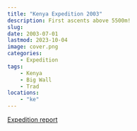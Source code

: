 ```yaml
---
title: "Kenya Expedition 2003"
description: First ascents above 5500m!
slug: 
date: 2003-07-01
lastmod: 2023-10-04
image: cover.png
categories:
    - Expedition
tags:
    - Kenya
    - Big Wall
    - Trad
locations:
    - "ke"
---
```


[Expedition report](/documents/kenya2003.pdf)

